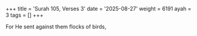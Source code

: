 +++
title = 'Surah 105, Verses 3'
date = '2025-08-27'
weight = 6191
ayah = 3
tags = []
+++

For He sent against them flocks of birds,